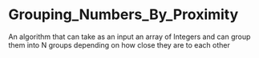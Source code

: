 # Grouping_Numbers_By_Proximity
An algorithm that can take as an input an array of Integers and can group them into N groups depending on how close they are to each other
